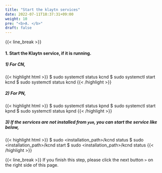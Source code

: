 ```yaml
---
title: "Start the klaytn services"
date: 2022-07-11T18:37:31+09:00
weight: 10
pre: "<b>A. </b>"
draft: false
---
```


{{< line_break >}}
#### 1. Start the Klaytn service, if it is running.
##### 1) For CN,
{{< highlight html >}}
$ sudo systemctl status kcnd
$ sudo systemctl start kcnd
$ sudo systemctl status kcnd
{{< /highlight >}}

##### 2) For PN,
{{< highlight html >}}
$ sudo systemctl status kpnd
$ sudo systemctl start kpnd
$ sudo systemctl status kpnd
{{< /highlight >}}

##### 3) If the services are not installed from ```yum```, you can start the service like below,
{{< highlight html >}}
$ sudo <installation_path>/kcnd status
$ sudo <installation_path>/kcnd start
$ sudo <installation_path>/kcnd status
{{< /highlight >}}

{{< line_break >}}
If you finish this step, please click the next button ```>``` on the right side of this page.
